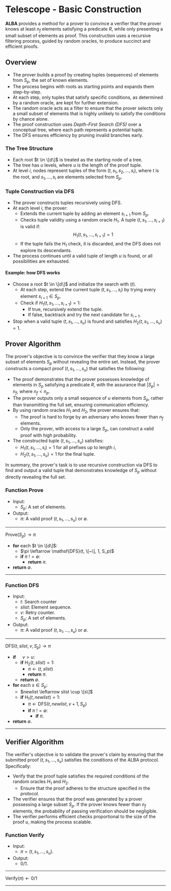 # Telescope - Basic Construction
**ALBA** provides a method for a prover to convince a verifier that the prover knows at least $n_f$ elements satisfying a predicate $R$, while only presenting a small subset of elements as proof. 
This construction uses a recursive filtering process, guided by random oracles, to produce succinct and efficient proofs.

## Overview
- The prover builds a proof by creating tuples (sequences) of elements from $S_p$, the set of known elements. 
- The process begins with roots as starting points and expands them step-by-step. 
- At each step, only tuples that satisfy specific conditions, as determined by a random oracle, are kept for further extension.
- The random oracle acts as a filter to ensure that the prover selects only a small subset of elements that is highly unlikely to satisfy the conditions by chance alone.
- The proof construction uses *Depth-First Search (DFS)* over a conceptual tree, where each path represents a potential tuple. 
- The DFS ensures efficiency by pruning invalid branches early.

### The Tree Structure
- Each root $t \in \[d\]$ is treated as the starting node of a tree.
- The tree has $u$ levels, where $u$ is the length of the proof tuple.
- At level $i$, nodes represent tuples of the form $(t, s_1, s_2, \ldots, s_i)$, where $t$ is the root, and $s_1, \ldots, s_i$ are elements selected from $S_p$.

### Tuple Construction via DFS
- The prover constructs tuples recursively using DFS.
- At each level $i$, the prover:
  - Extends the current tuple by adding an element $s_{i+1}$ from $S_p$.
  - Checks tuple validity using a random oracle $H_1$. A tuple $(t, s_1, \ldots, s_{i+1})$ is valid if:
  $$
  H_1(t, s_1, \ldots, s_{i+1}) = 1
  $$
  - If the tuple fails the $H_1$ check, it is discarded, and the DFS does not explore its descendants.
- The process continues until a valid tuple of length $u$ is found, or all possibilities are exhausted.

#### Example: how DFS works
- Choose a root $t \in \[d\]$ and initialize the search with $(t)$.
  - At each step, extend the current tuple $(t, s_1, \ldots, s_i)$ by trying every element $s_{i+1} \in S_p$.
  - Check if $H_1(t, s_1, \ldots, s_{i+1}) = 1$:
    - If true, recursively extend the tuple.
    - If false, backtrack and try the next candidate for $s_{i+1}$.
- Stop when a valid tuple $(t, s_1, \ldots, s_u)$ is found and satisfies $H_2(t, s_1, \ldots, s_u) = 1$.


## Prover Algorithm
The prover's objective is to convince the verifier that they know a large subset of elements $S_p$ without revealing the entire set.
Instead, the prover constructs a compact proof $(t, s_1, ..., s_u)$ that satisfies the following:
- The proof demonstrates that the prover possesses knowledge of elements in $S_p$ satisfying a predicate $R$, with the assurance that $|S_p| > n_f$, where $n_f < n_p$.
- The prover outputs only a small sequence of $u$ elements from $S_p$, rather than transmitting the full set, ensuring communication efficiency.
- By using random oracles $H_1$ and $H_2$, the prover ensures that:
  - The proof is hard to forge by an adversary who knows fewer than $n_f$ elements.
  - Only the prover, with access to a large $S_p$, can construct a valid proof with high probability.
- The constructed tuple $(t, s_1, ..., s_u)$ satisfies:
  - $H_1(t, s_1, ..., s_i) = 1$ for all prefixes up to length $i$,
  - $H_2(t, s_1, ..., s_u) = 1$ for the final tuple.

In summary, the prover's task is to use recursive construction via DFS to find and output a valid tuple that demonstrates knowledge of $S_p$ without directly revealing the full set.

### Function $\mathsf{Prove}$
- Input:
  - $S_p$: A set of elements.
- Output:
  - $\pi$: A valid proof $(t, s_1, ..., s_u)$ or $\emptyset$.

---
$\mathsf{Prove}(S_p) \rightarrow \pi$
- **for** each $t \in \[d\]$:
  - $\pi \leftarrow \mathsf{DFS}(t, \[~\], 1, S_p)$
  - **if** $\pi ~!= \emptyset$:
    - **return** $\pi$.
- **return** $\emptyset$.
---

### Function $\mathsf{DFS}$
- Input:
  - $t$: Search counter
  - $slist$: Element sequence.
  - $v$: Retry counter.
  - $S_p$: A set of elements.
- Output:
  - $\pi$: A valid proof $(t, s_1, ..., s_u)$ or $\emptyset$.

---
$\mathsf{DFS}(t, slist, v, S_p) \rightarrow \pi$
- **if** $\quad v > u$:
  - **if** $\mathsf{H}_2(t, slist) = 1$:
    - $\pi \leftarrow (t, slist)$
    - **return** $\pi$.
  - **return** $\emptyset$.
- **for** each $s \in S_p$:
  - $newlist \leftarrow slist \cup \[s\]$
  - **if** $\mathsf{H}_1(t, newlist) = 1$:
    - $\pi \leftarrow \mathsf{DFS}(t, newlist, v+1, S_p)$
    - **if** $\pi ~!= \emptyset$:
      - **if** $\pi$.
- **return** $\emptyset$.
---

## Verifier Algorithm
The verifier's objective is to validate the prover's claim by ensuring that the submitted proof $(t, s_1, ..., s_u)$ satisfies the conditions of the ALBA protocol. Specifically:
- Verify that the proof tuple satisfies the required conditions of the random oracles $H_1$ and $H_2$.
  - Ensure that the proof adheres to the structure specified in the protocol.
- The verifier ensures that the proof was generated by a prover possessing a large subset $S_p$. If the prover knows fewer than $n_f$ elements, the probability of passing verification should be negligible.
- The verifier performs efficient checks proportional to the size of the proof $u$, making the process scalable.

### Function $\mathsf{Verify}$
- Input:
  - $\pi = (t, s_1, ..., s_u)$.
- Output:
  - $0/1$.

---
$\mathsf{Verify}(\pi) \leftarrow 0/1$

---
